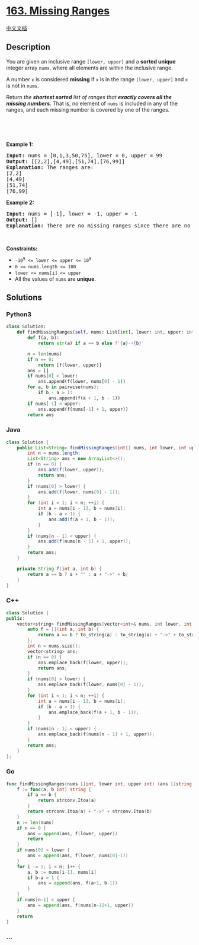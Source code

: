 # [163. Missing Ranges](https://leetcode.com/problems/missing-ranges)

[中文文档](/solution/0100-0199/0163.Missing%20Ranges/README.md)

## Description

<p>You are given an inclusive range <code>[lower, upper]</code> and a <strong>sorted unique</strong> integer array <code>nums</code>, where all elements are within the inclusive range.</p>

<p>A number <code>x</code> is considered <strong>missing</strong> if <code>x</code> is in the range <code>[lower, upper]</code> and <code>x</code> is not in <code>nums</code>.</p>

<p>Return <em>the <strong>shortest sorted</strong> list of ranges that <b>exactly covers all the missing numbers</b></em>. That is, no element of <code>nums</code> is included in any of the ranges, and each missing number is covered by one of the ranges.</p>

<p>&nbsp;</p>

<p>&nbsp;</p>
<p><strong class="example">Example 1:</strong></p>

<pre>
<strong>Input:</strong> nums = [0,1,3,50,75], lower = 0, upper = 99
<strong>Output:</strong> [[2,2],[4,49],[51,74],[76,99]]
<strong>Explanation:</strong> The ranges are:
[2,2]
[4,49]
[51,74]
[76,99]
</pre>

<p><strong class="example">Example 2:</strong></p>

<pre>
<strong>Input:</strong> nums = [-1], lower = -1, upper = -1
<strong>Output:</strong> []
<strong>Explanation:</strong> There are no missing ranges since there are no missing numbers.
</pre>

<p>&nbsp;</p>
<p><strong>Constraints:</strong></p>

<ul>
	<li><code>-10<sup>9</sup> &lt;= lower &lt;= upper &lt;= 10<sup>9</sup></code></li>
	<li><code>0 &lt;= nums.length &lt;= 100</code></li>
	<li><code>lower &lt;= nums[i] &lt;= upper</code></li>
	<li>All the values of <code>nums</code> are <strong>unique</strong>.</li>
</ul>

## Solutions

<!-- tabs:start -->

### **Python3**

```python
class Solution:
    def findMissingRanges(self, nums: List[int], lower: int, upper: int) -> List[str]:
        def f(a, b):
            return str(a) if a == b else f'{a}->{b}'

        n = len(nums)
        if n == 0:
            return [f(lower, upper)]
        ans = []
        if nums[0] > lower:
            ans.append(f(lower, nums[0] - 1))
        for a, b in pairwise(nums):
            if b - a > 1:
                ans.append(f(a + 1, b - 1))
        if nums[-1] < upper:
            ans.append(f(nums[-1] + 1, upper))
        return ans
```

### **Java**

```java
class Solution {
    public List<String> findMissingRanges(int[] nums, int lower, int upper) {
        int n = nums.length;
        List<String> ans = new ArrayList<>();
        if (n == 0) {
            ans.add(f(lower, upper));
            return ans;
        }
        if (nums[0] > lower) {
            ans.add(f(lower, nums[0] - 1));
        }
        for (int i = 1; i < n; ++i) {
            int a = nums[i - 1], b = nums[i];
            if (b - a > 1) {
                ans.add(f(a + 1, b - 1));
            }
        }
        if (nums[n - 1] < upper) {
            ans.add(f(nums[n - 1] + 1, upper));
        }
        return ans;
    }

    private String f(int a, int b) {
        return a == b ? a + "" : a + "->" + b;
    }
}
```

### **C++**

```cpp
class Solution {
public:
    vector<string> findMissingRanges(vector<int>& nums, int lower, int upper) {
        auto f = [](int a, int b) {
            return a == b ? to_string(a) : to_string(a) + "->" + to_string(b);
        };
        int n = nums.size();
        vector<string> ans;
        if (n == 0) {
            ans.emplace_back(f(lower, upper));
            return ans;
        }
        if (nums[0] > lower) {
            ans.emplace_back(f(lower, nums[0] - 1));
        }
        for (int i = 1; i < n; ++i) {
            int a = nums[i - 1], b = nums[i];
            if (b - a > 1) {
                ans.emplace_back(f(a + 1, b - 1));
            }
        }
        if (nums[n - 1] < upper) {
            ans.emplace_back(f(nums[n - 1] + 1, upper));
        }
        return ans;
    }
};
```

### **Go**

```go
func findMissingRanges(nums []int, lower int, upper int) (ans []string) {
	f := func(a, b int) string {
		if a == b {
			return strconv.Itoa(a)
		}
		return strconv.Itoa(a) + "->" + strconv.Itoa(b)
	}
	n := len(nums)
	if n == 0 {
		ans = append(ans, f(lower, upper))
		return
	}
	if nums[0] > lower {
		ans = append(ans, f(lower, nums[0]-1))
	}
	for i := 1; i < n; i++ {
		a, b := nums[i-1], nums[i]
		if b-a > 1 {
			ans = append(ans, f(a+1, b-1))
		}
	}
	if nums[n-1] < upper {
		ans = append(ans, f(nums[n-1]+1, upper))
	}
	return
}
```

### **...**

```

```

<!-- tabs:end -->
